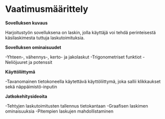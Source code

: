 ﻿# Vaatimusmäärittely

**Sovelluksen kuvaus**

Harjoitustyön sovelluksena on laskin, jolla käyttäjä voi tehdä perinteisestä käsilaskimesta tuttuja laskutoimituksia.

**Sovelluksen ominaisuudet**

-Yhteen-, vähennys-, kerto- ja jakolaskut
-Trigonometriset funktiot
-Neliöjuuret ja potenssit

**Käyttöliittymä**

-Tavanomainen tietokoneella käytettävä käyttöliittymä, joka sallii klikkaukset sekä näppäimistö-inputin

**Jatkokehitysideoita**

-Tehtyjen laskutoimitusten tallennus tietokantaan
-Graafisen laskimen ominaisuuksia
-Pitempien laskujen mahdollistaminen
